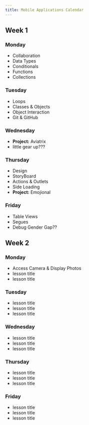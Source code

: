 ```yaml
---
title: Mobile Applications Calendar
---
```


<section class="week-card">
    <h2>Week 1</h2>
    <section class="day-cards">
      <article class="day-card">
        <h3>Monday</h3>
        <ul>
          <li>Collaboration</li>
          <li>Data Types</li>
          <li>Conditionals</li>
          <li>Functions</li>
          <li>Collections</li>
        </ul>
      </article>
        <article class="day-card">
        <h3>Tuesday</h3>
        <ul>
          <li>Loops</li>
          <li>Classes & Objects</li>
          <li>Object Interaction</li>
          <li>Git & GitHub</li>
        </ul>
      </article>
        <article class="day-card">
        <h3>Wednesday</h3>
        <ul>
          <li><strong>Project:</strong> Aviatrix</li>
          <li>little gear up???</li>
        </ul>
      </article>
        <article class="day-card">
        <h3>Thursday</h3>
        <ul>
          <li>Design</li>
          <li>StoryBoard</li>
          <li>Actions & Outlets</li>
          <li>Side Loading</li>
          <li><strong>Project:</strong> Emojional</li>
        </ul>
      </article>
        <article class="day-card">
        <h3>Friday</h3>
        <ul>
          <li>Table Views</li>
          <li>Segues</li>
          <li>Debug Gender Gap??</li>
        </ul>
      </article>
    </section>
  </section>

  <section class="week-card">
    <h2>Week 2</h2>
      <section class="day-cards">
        <article class="day-card">
        <h3>Monday</h3>
        <ul>
          <li>Access Camera & Display Photos</li>
          <li>lesson title</li>
          <li>lesson title</li>
        </ul>
      </article>
        <article class="day-card">
        <h3>Tuesday</h3>
        <ul>
          <li>lesson title</li>
          <li>lesson title</li>
          <li>lesson title</li>
        </ul>
      </article>
        <article class="day-card">
        <h3>Wednesday</h3>
        <ul>
          <li>lesson title</li>
          <li>lesson title</li>
          <li>lesson title</li>
        </ul>
      </article>
        <article class="day-card">
        <h3>Thursday</h3>
        <ul>
          <li>lesson title</li>
          <li>lesson title</li>
          <li>lesson title</li>
        </ul>
      </article>
        <article class="day-card">
        <h3>Friday</h3>
        <ul>
          <li>lesson title</li>
          <li>lesson title</li>
          <li>lesson title</li>
        </ul>
      </article>
    </section>
  </section>
